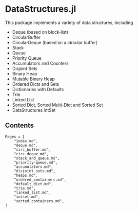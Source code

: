 # DataStructures.jl

This package implements a variety of data structures, including

-   Deque (based on block-list)
-   CircularBuffer
-   CircularDeque (based on a circular buffer)
-   Stack
-   Queue
-   Priority Queue
-   Accumulators and Counters
-   Disjoint Sets
-   Binary Heap
-   Mutable Binary Heap
-   Ordered Dicts and Sets
-   Dictionaries with Defaults
-   Trie
-   Linked List
-   Sorted Dict, Sorted Multi-Dict and Sorted Set
-   DataStructures.IntSet

## Contents

```@contents
Pages = [
    "index.md",
    "deque.md",
    "circ_buffer.md",
    "circ_deque.md",
    "stack_and_queue.md",
    "priority-queue.md",
    "accumulators.md",
    "disjoint_sets.md",
    "heaps.md",
    "ordered_containers.md",
    "default_dict.md",
    "trie.md",
    "linked_list.md",
    "intset.md",
    "sorted_containers.md",
]
```

